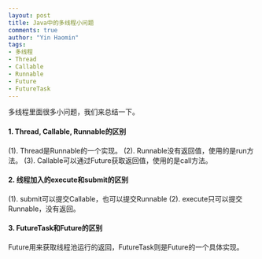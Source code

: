 ```yaml
---
layout: post
title: Java中的多线程小问题
comments: true
author: "Yin Haomin"
tags:
- 多线程
- Thread
- Callable
- Runnable
- Future
- FutureTask
---
```


多线程里面很多小问题，我们来总结一下。<br>

#### 1. Thread, Callable, Runnable的区别
(1). Thread是Runnable的一个实现。
(2). Runnable没有返回值，使用的是run方法。
(3). Callable可以通过Future获取返回值，使用的是call方法。

#### 2. 线程加入的execute和submit的区别
(1). submit可以提交Callable，也可以提交Runnable
(2). execute只可以提交Runnable，没有返回。

#### 3. FutureTask和Future的区别
Future用来获取线程池运行的返回，FutureTask则是Future的一个具体实现。
